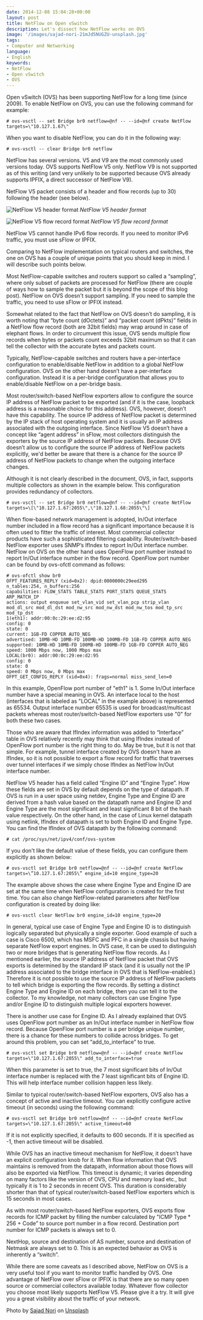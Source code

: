 ```yaml
---
date: 2014-12-08 15:04:28+00:00
layout: post
title: NetFlow on Open vSwitch
description: Let's dissect how NetFlow works on OVS
image: '/images/sajad-nori-21mJd5NUGZU-unsplash.jpg'
tags:
- Computer and Networking
language:
- English
keywords:
- NetFlow
- Open vSwitch
- OVS
---
```


Open vSwitch (OVS) has been supporting NetFlow for a long time (since 2009). To enable NetFlow on OVS, you can use the following command for example:

    
    # ovs-vsctl -- set Bridge br0 netflow=@nf -- --id=@nf create NetFlow targets=\"10.127.1.67\"


When you want to disable NetFlow, you can do it in the following way:

    
    # ovs-vsctl -- clear Bridge br0 netflow


NetFlow has several versions. V5 and V9 are the most commonly used versions today. OVS supports NetFlow V5 only. NetFlow V9 is not supported as of this writing (and very unlikely to be supported because OVS already supports IPFIX, a direct successor of NetFlow V9).

NetFlow V5 packet consists of a header and flow records (up to 30) following the header (see below).

![NetFlow V5 header format]({{site.baseurl}}/images/NetFlow-V5-Header.svg)
*NetFlow V5 header format*

![NetFlow V5 flow record format]({{site.baseurl}}/images/NetFlow-V5-Flow-Record.svg)
*NetFlow V5 flow record format*

NetFlow V5 cannot handle IPv6 flow records. If you need to monitor IPv6 traffic, you must use sFlow or IPFIX.

Comparing to NetFlow implementation on typical routers and switches, the one on OVS has a couple of unique points that you should keep in mind. I will describe such points below.

Most NetFlow-capable switches and routers support so called a “sampling”, where only subset of packets are processed for NetFlow (there are couple of ways how to sample the packet but it is beyond the scope of this blog post). NetFlow on OVS doesn't support sampling. If you need to sample the traffic, you need to use sFlow or IPFIX instead.

Somewhat related to the fact that NetFlow on OVS doesn’t do sampling, it is worth noting that “byte count (dOctets)” and “packet count (dPkts)” fields in a NetFlow flow record (both are 32bit fields) may wrap around in case of elephant flows. In order to circumvent this issue, OVS sends multiple flow records when bytes or packets count exceeds 32bit maximum so that it can tell the collector with the accurate bytes and packets count.

Typically, NetFlow-capable switches and routers have a per-interface configuration to enable/disable NetFlow in addition to a global NetFlow configuration. OVS on the other hand doesn’t have a per-interface configuration. Instead it is a per-bridge configuration that allows you to enable/disable NetFlow on a per-bridge basis.

Most router/switch-based NetFlow exporters allow to configure the source IP address of NetFlow packet to be exported (and if it is the case, loopback address is a reasonable choice for this address). OVS, however, doesn’t have this capability. The source IP address of NetFlow packet is determined by the IP stack of host operating system and it is usually an IP address associated with the outgoing interface. Since NetFlow V5 doesn’t have a concept like “agent address” in sFlow, most collectors distinguish the exporters by the source IP address of NetFlow packets. Because OVS doesn’t allow us to configure the source IP address of NetFlow packets explicitly, we'd better be aware that there is a chance for the source IP address of NetFlow packets to change when the outgoing interface changes.

Although it is not clearly described in the document, OVS, in fact, supports multiple collectors as shown in the example below. This configuration provides redundancy of collectors.

    
    # ovs-vsctl -- set Bridge br0 netflow=@nf -- --id=@nf create NetFlow targets=\[\"10.127.1.67:2055\",\"10.127.1.68:2055\"\]


When flow-based network management is adopted, In/Out interface number included in a flow record has a significant importance because it is often used to fitter the traffic of interest. Most commercial collector products have such a sophisticated filtering capability. Router/switch-based NetFlow exporter uses SNMP’s IfIndex to report In/Out interface number. NetFlow on OVS on the other hand uses OpenFlow port number instead to report In/Out interface number in the flow record. OpenFlow port number can be found by ovs-ofctl command as follows:

    
    # ovs-ofctl show br0
    OFPT_FEATURES_REPLY (xid=0x2): dpid:0000000c29eed295
    n_tables:254, n_buffers:256
    capabilities: FLOW_STATS TABLE_STATS PORT_STATS QUEUE_STATS ARP_MATCH_IP
    actions: output enqueue set_vlan_vid set_vlan_pcp strip_vlan mod_dl_src mod_dl_dst mod_nw_src mod_nw_dst mod_nw_tos mod_tp_src mod_tp_dst
    1(eth1): addr:00:0c:29:ee:d2:95
    config: 0
    state: 0
    current: 1GB-FD COPPER AUTO_NEG
    advertised: 10MB-HD 10MB-FD 100MB-HD 100MB-FD 1GB-FD COPPER AUTO_NEG
    supported: 10MB-HD 10MB-FD 100MB-HD 100MB-FD 1GB-FD COPPER AUTO_NEG
    speed: 1000 Mbps now, 1000 Mbps max
    LOCAL(br0): addr:00:0c:29:ee:d2:95
    config: 0
    state: 0
    speed: 0 Mbps now, 0 Mbps max
    OFPT_GET_CONFIG_REPLY (xid=0x4): frags=normal miss_send_len=0


In this example, OpenFlow port number of "eth1" is 1. Some In/Out interface number have a special meaning in OVS. An interface local to the host (interfaces that is labeled as "LOCAL" in the example above) is represented as 65534. Output interface number 65535 is used for broadcast/multicast packets whereas most router/switch-based NetFlow exporters use "0" for both these two cases.

Those who are aware that IfIndex information was added to “Interface” table in OVS relatively recently may think that using IfIndex instead of OpenFlow port number is the right thing to do. May be true, but it is not that simple. For example, tunnel interface created by OVS doesn't have an IfIndex, so it is not possible to export a flow record for traffic that traverses over tunnel interfaces if we simply chose IfIndex as NetFlow In/Out interface number.

NetFlow V5 header has a field called “Engine ID” and “Engine Type”. How these fields are set in OVS by default depends on the type of datapath. If OVS is run in a user space using netdev, Engine Type and Engine ID are derived from a hash value based on the datapath name and Engine ID and Engine Type are the most significant and least significant 8 bit of the hash value respectively. On the other hand, in the case of Linux kernel datapath using netlink, IfIndex of datapath is set to both Engine ID and Engine Type. You can find the IfIndex of OVS datapath by the following command:

    
    # cat /proc/sys/net/ipv4/conf/ovs-system


If you don't like the default value of these fields, you can configure them explicitly as shown below:

    
    # ovs-vsctl set Bridge br0 netflow=@nf -- --id=@nf create NetFlow targets=\”10.127.1.67:2055\” engine_id=10 engine_type=20


The example above shows the case where Engine Type and Engine ID are set at the same time when NetFlow configuration is created for the first time. You can also change NetFlow-related parameters after NetFlow configuration is created by doing like:

    
    # ovs-vsctl clear NetFlow br0 engine_id=10 engine_type=20


In general, typical use case of Engine Type and Engine ID is to distinguish logically separated but physically a single exporter. Good example of such a case is Cisco 6500, which has MSFC and PFC in a single chassis but having separate NetFlow export engines. In OVS case, it can be used to distinguish two or more bridges that is generating NetFlow flow records. As I mentioned earlier, the source IP address of NetFlow packet that OVS exports is determined by the standard IP stack (and it is usually not the IP address associated to the bridge interface in OVS that is NetFlow-enabled.) Therefore it is not possible to use the source IP address of NetFlow packets to tell which bridge is exporting the flow records. By setting a distinct Engine Type and Engine ID on each bridge, then you can tell it to the collector. To my knowledge, not many collectors can use Engine Type and/or Engine ID to distinguish multiple logical exporters however.

There is another use case for Engine ID. As I already explained that OVS uses OpenFlow port number as an In/Out interface number in NetFlow flow record. Because OpenFlow port number is a per bridge unique number, there is a chance for these numbers to collide across bridges. To get around this problem, you can set “add_to_interface” to true.

    
    # ovs-vsctl set Bridge br0 netflow=@nf -- --id=@nf create NetFlow targets=\"10.127.1.67:2055\" add_to_interface=true


When this parameter is set to true, the 7 most significant bits of In/Out interface number is replaced with the 7 least significant bits of Engine ID. This will help interface number collision happen less likely.

Similar to typical router/switch-based NetFlow exporters, OVS also has a concept of active and inactive timeout. You can explicitly configure active timeout (in seconds) using the following command:

    
    # ovs-vsctl set Bridge br0 netflow=@nf -- --id=@nf create NetFlow targets=\"10.127.1.67:2055\" active_timeout=60


If it is not explicitly specified, it defaults to 600 seconds. If it is specified as -1, then active timeout will be disabled.

While OVS has an inactive timeout mechanism for NetFlow, it doesn’t have an explicit configuration knob for it. When flow information that OVS maintains is removed from the datapath, information about those flows will also be exported via NetFlow. This timeout is dynamic; it varies depending on many factors like the version of OVS, CPU and memory load etc., but typically it is 1 to 2 seconds in recent OVS. This duration is considerably shorter than that of typical router/switch-based NetFlow exporters which is 15 seconds in most cases.

As with most router/switch-based NetFlow exporters, OVS exports flow records for ICMP packet by filling the number calculated by "ICMP Type * 256 + Code” to source port number in a flow record. Destination port number for ICMP packets is always set to 0.

NextHop, source and destination of AS number, source and destination of Netmask are always set to 0. This is an expected behavior as OVS is inherently a “switch”.

While there are some caveats as I described above, NetFlow on OVS is a very useful tool if you want to monitor traffic handled by OVS. One advantage of NetFlow over sFlow or IPFIX is that there are so many open source or commercial collectors available today. Whatever flow collector you choose most likely supports NetFlow V5. Please give it a try. It will give you a great visibility about the traffic of your network.

Photo by <a href="https://unsplash.com/@sajadnori?utm_content=creditCopyText&utm_medium=referral&utm_source=unsplash">Sajad Nori</a> on <a href="https://unsplash.com/photos/person-holding-black-and-white-round-ornament-21mJd5NUGZU?utm_content=creditCopyText&utm_medium=referral&utm_source=unsplash">Unsplash</a>
  